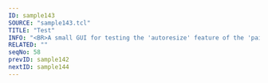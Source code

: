 ```yaml
---
ID: sample143
SOURCE: "sample143.tcl"
TITLE: "Test"
INFO: "<BR>A small GUI for testing the 'autoresize' feature of the 'paint' method'"
RELATED: ""
seqNo: 58
prevID: sample142
nextID: sample144
---
```

